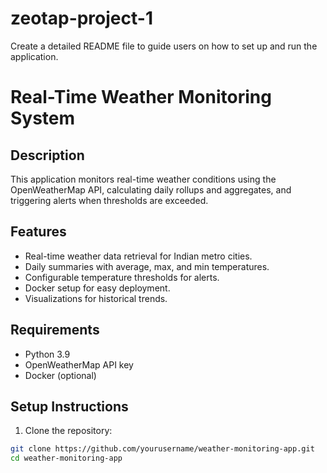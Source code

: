 # zeotap-project-1


Create a detailed README file to guide users on how to set up and run the application.

# Real-Time Weather Monitoring System

## Description
This application monitors real-time weather conditions using the OpenWeatherMap API, calculating daily rollups and aggregates, and triggering alerts when thresholds are exceeded.

## Features
- Real-time weather data retrieval for Indian metro cities.
- Daily summaries with average, max, and min temperatures.
- Configurable temperature thresholds for alerts.
- Docker setup for easy deployment.
- Visualizations for historical trends.

## Requirements
- Python 3.9
- OpenWeatherMap API key
- Docker (optional)

## Setup Instructions

1. Clone the repository:

```bash
git clone https://github.com/yourusername/weather-monitoring-app.git
cd weather-monitoring-app

